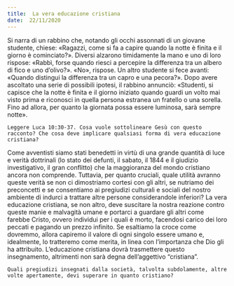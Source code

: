 ```yaml
---
title:  La vera educazione cristiana
date:  22/11/2020
---
```


Si narra di un rabbino che, notando gli occhi assonnati di un giovane studente, chiese: «Ragazzi, come si fa a capire quando la notte è finita e il giorno è cominciato?». Diversi alzarono timidamente la mano e uno di loro rispose: «Rabbì, forse quando riesci a percepire la differenza tra un albero di fico e uno d’olivo?». «No», rispose. Un altro studente si fece avanti: «Quando distingui la differenza tra un capro e una pecora?». Dopo avere ascoltato una serie di possibili ipotesi, il rabbino annunciò: «Studenti, si capisce che la notte è finita e il giorno iniziato quando guardi un volto mai visto prima e riconosci in quella persona estranea un fratello o una sorella. Fino ad allora, per quanto la giornata possa essere luminosa, sarà sempre notte».

`Leggere Luca 10:30-37. Cosa vuole sottolineare Gesù con questo racconto? Che cosa deve implicare qualsiasi forma di vera educazione cristiana?`

Come avventisti siamo stati benedetti in virtù di una grande quantità di luce e verità dottrinali (lo stato dei defunti, il sabato, il 1844 e il giudizio investigativo, il gran conflitto) che la maggioranza del mondo cristiano ancora non comprende. Tuttavia, per quanto cruciali, quale utilità avranno queste verità se non ci dimostriamo cortesi con gli altri, se nutriamo dei preconcetti e se consentiamo ai pregiudizi culturali e sociali del nostro ambiente di indurci a trattare altre persone considerandole inferiori? La vera educazione cristiana, se non altro, deve suscitare la nostra reazione contro queste manie e malvagità umane e portarci a guardare gli altri come farebbe Cristo, ovvero individui per i quali è morto, facendosi carico dei loro peccati e pagando un prezzo infinito. Se esaltiamo la croce come dovremmo, allora capiremo il valore di ogni singolo essere umano e, idealmente, lo tratteremo come merita, in linea con l’importanza che Dio gli ha attribuito. L’educazione cristiana dovrà trasmettere questo insegnamento, altrimenti non sarà degna dell’aggettivo “cristiana”.

`Quali pregiudizi insegnati dalla società, talvolta subdolamente, altre volte apertamente, devi superare in quanto cristiano?`